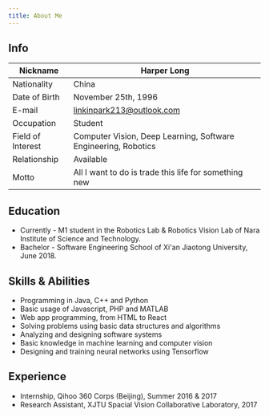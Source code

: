 ```yaml
---
title: About Me
---
```


## Info
| Nickname          | Harper Long                                                     |
|-------------------|-----------------------------------------------------------------|
| Nationality       | China                                                           |
| Date of Birth     | November 25th, 1996                                             |
| E-mail            | <linkinpark213@outlook.com>                                     |
| Occupation        | Student                                                         |
| Field of Interest | Computer Vision, Deep Learning, Software Engineering, Robotics  |
| Relationship      | Available                                                       |
| Motto             | All I want to do is trade this life for something new           |

## Education
* Currently - M1 student in the Robotics Lab & Robotics Vision Lab of Nara Institute of Science and Technology.
* Bachelor - Software Engineering School of Xi'an Jiaotong University, June 2018.

## Skills & Abilities
* Programming in Java, C++ and Python
* Basic usage of Javascript, PHP and MATLAB
* Web app programming, from HTML to React
* Solving problems using basic data structures and algorithms
* Analyzing and designing software systems
* Basic knowledge in machine learning and computer vision
* Designing and training neural networks using Tensorflow

## Experience
* Internship, Qihoo 360 Corps (Beijing), Summer 2016 & 2017
* Research Assistant, XJTU Spacial Vision Collaborative Laboratory, 2017